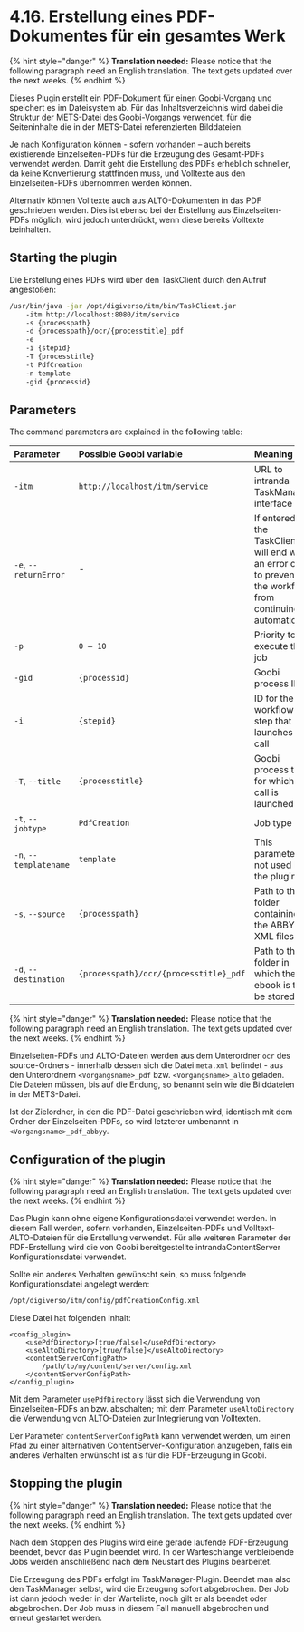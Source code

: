 # 4.16. Erstellung eines PDF-Dokumentes für ein gesamtes Werk

{% hint style="danger" %}
**Translation needed:** Please notice that the following paragraph need an English translation. The text gets updated over the next weeks.
{% endhint %}

Dieses Plugin erstellt ein PDF-Dokument für einen Goobi-Vorgang und speichert es im Dateisystem ab. Für das Inhaltsverzeichnis wird dabei die Struktur der METS-Datei des Goobi-Vorgangs verwendet, für die Seiteninhalte die in der METS-Datei referenzierten Bilddateien.

Je nach Konfiguration können - sofern vorhanden – auch bereits existierende Einzelseiten-PDFs für die Erzeugung des Gesamt-PDFs verwendet werden. Damit geht die Erstellung des PDFs erheblich schneller, da keine Konvertierung stattfinden muss, und Volltexte aus den Einzelseiten-PDFs übernommen werden können.

Alternativ können Volltexte auch aus ALTO-Dokumenten in das PDF geschrieben werden. Dies ist ebenso bei der Erstellung aus Einzelseiten-PDFs möglich, wird jedoch unterdrückt, wenn diese bereits Volltexte beinhalten.

## Starting the plugin

Die Erstellung eines PDFs wird über den TaskClient durch den Aufruf angestoßen:

```bash
/usr/bin/java -jar /opt/digiverso/itm/bin/TaskClient.jar 
    -itm http://localhost:8080/itm/service 
    -s {processpath} 
    -d {processpath}/ocr/{processtitle}_pdf 
    -e 
    -i {stepid} 
    -T {processtitle} 
    -t PdfCreation 
    -n template 
    -gid {processid}
```

## Parameters

The command parameters are explained in the following table:

| Parameter | Possible Goobi variable | Meaning |
| :--- | :--- | :--- |
| `-itm` | `http://localhost/itm/service` | URL to intranda TaskManager interface |
| `-e`, `--returnError` | - | If entered, the TaskClient will end with an error code to prevent the workflow from continuing automatically |
| `-p` | `0 – 10` | Priority to execute this job |
| `-gid` | `{processid}` | Goobi process ID |
| `-i` | `{stepid}` | ID for the workflow step that launches the call |
| `-T`, `--title` | `{processtitle}` | Goobi process title for which the call is launched |
| `-t`, `--jobtype` | `PdfCreation` | Job type |
| `-n`, `--templatename` | `template` | This parameter is not used by the plugin. |
| `-s`, `--source` | `{processpath}` | Path to the folder containing the ABBYY XML files |
| `-d`, `--destination` | `{processpath}/ocr/{processtitle}_pdf` | Path to the folder in which the ebook is to be stored |

{% hint style="danger" %}
**Translation needed:** Please notice that the following paragraph need an English translation. The text gets updated over the next weeks.
{% endhint %}

Einzelseiten-PDFs und ALTO-Dateien werden aus dem Unterordner `ocr` des source-Ordners - innerhalb dessen sich die Datei `meta.xml` befindet - aus den Unterordnern `<Vorgangsname>_pdf` bzw. `<Vorgangsname>_alto` geladen. Die Dateien müssen, bis auf die Endung, so benannt sein wie die Bilddateien in der METS-Datei.

Ist der Zielordner, in den die PDF-Datei geschrieben wird, identisch mit dem Ordner der Einzelseiten-PDFs, so wird letzterer umbenannt in `<Vorgangsname>_pdf_abbyy`.

## Configuration of the plugin

{% hint style="danger" %}
**Translation needed:** Please notice that the following paragraph need an English translation. The text gets updated over the next weeks.
{% endhint %}

Das Plugin kann ohne eigene Konfigurationsdatei verwendet werden. In diesem Fall werden, sofern vorhanden, Einzelseiten-PDFs und Volltext-ALTO-Dateien für die Erstellung verwendet. Für alle weiteren Parameter der PDF-Erstellung wird die von Goobi bereitgestellte intrandaContentServer Konfigurationsdatei verwendet.

Sollte ein anderes Verhalten gewünscht sein, so muss folgende Konfigurationsdatei angelegt werden:

```bash
/opt/digiverso/itm/config/pdfCreationConfig.xml
```

Diese Datei hat folgenden Inhalt:

```markup
<config_plugin>
    <usePdfDirectory>[true/false]</usePdfDirectory>
    <useAltoDirectory>[true/false]</useAltoDirectory>
    <contentServerConfigPath>
        /path/to/my/content/server/config.xml
    </contentServerConfigPath>
</config_plugin>
```

Mit dem Parameter `usePdfDirectory` lässt sich die Verwendung von Einzelseiten-PDFs an bzw. abschalten; mit dem Parameter `useAltoDirectory` die Verwendung von ALTO-Dateien zur Integrierung von Volltexten.

Der Parameter `contentServerConfigPath` kann verwendet werden, um einen Pfad zu einer alternativen ContentServer-Konfiguration anzugeben, falls ein anderes Verhalten erwünscht ist als für die PDF-Erzeugung in Goobi.

## Stopping the plugin

{% hint style="danger" %}
**Translation needed:** Please notice that the following paragraph need an English translation. The text gets updated over the next weeks.
{% endhint %}

Nach dem Stoppen des Plugins wird eine gerade laufende PDF-Erzeugung beendet, bevor das Plugin beendet wird. In der Warteschlange verbleibende Jobs werden anschließend nach dem Neustart des Plugins bearbeitet.

Die Erzeugung des PDFs erfolgt im TaskManager-Plugin. Beendet man also den TaskManager selbst, wird die Erzeugung sofort abgebrochen. Der Job ist dann jedoch weder in der Warteliste, noch gilt er als beendet oder abgebrochen. Der Job muss in diesem Fall manuell abgebrochen und erneut gestartet werden.

